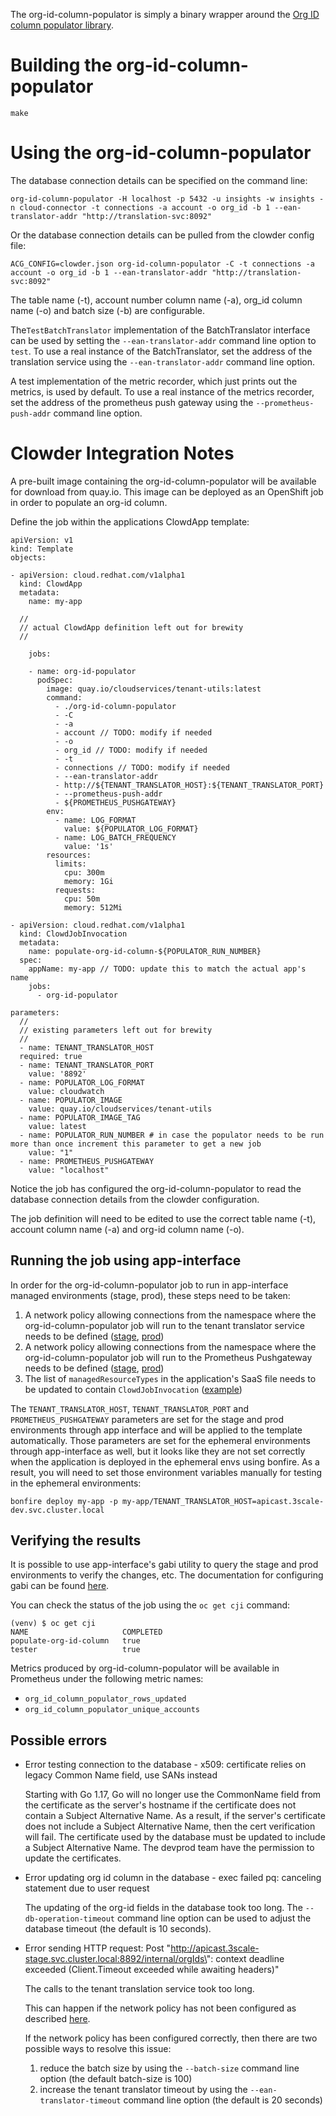 The org-id-column-populator is simply a binary wrapper around the [Org ID column populator library](../../pkg/tenantconv/README.md).

# Building the org-id-column-populator

```
make
```

# Using the org-id-column-populator

The database connection details can be specified on the command line:

```
org-id-column-populator -H localhost -p 5432 -u insights -w insights -n cloud-connector -t connections -a account -o org_id -b 1 --ean-translator-addr "http://translation-svc:8092"
```

Or the database connection details can be pulled from the clowder config file:

```
ACG_CONFIG=clowder.json org-id-column-populator -C -t connections -a account -o org_id -b 1 --ean-translator-addr "http://translation-svc:8092"
```

The table name (-t), account number column name (-a), org_id column name (-o) and batch size (-b) are configurable.

The`TestBatchTranslator` implementation of the BatchTranslator interface can be used by setting the
`--ean-translator-addr` command line option to `test`.
To use a real instance of the BatchTranslator, set the address of the translation service
using the `--ean-translator-addr` command line option.

A test implementation of the metric recorder, which just prints out the metrics, is used by default.
To use a real instance of the metrics recorder, set the address of the prometheus push gateway using
the `--prometheus-push-addr` command line option.


# Clowder Integration Notes

A pre-built image containing the org-id-column-populator will be available for download
from quay.io.  This image can be deployed as an OpenShift job in order to populate an
org-id column.

Define the job within the applications ClowdApp template:

```
apiVersion: v1
kind: Template
objects:

- apiVersion: cloud.redhat.com/v1alpha1
  kind: ClowdApp
  metadata:
    name: my-app

  //
  // actual ClowdApp definition left out for brewity
  //

    jobs:

    - name: org-id-populator
      podSpec:
        image: quay.io/cloudservices/tenant-utils:latest
        command:
          - ./org-id-column-populator
          - -C
          - -a
          - account // TODO: modify if needed
          - -o
          - org_id // TODO: modify if needed
          - -t
          - connections // TODO: modify if needed
          - --ean-translator-addr
          - http://${TENANT_TRANSLATOR_HOST}:${TENANT_TRANSLATOR_PORT}
          - --prometheus-push-addr
          - ${PROMETHEUS_PUSHGATEWAY}
        env:
          - name: LOG_FORMAT
            value: ${POPULATOR_LOG_FORMAT}
          - name: LOG_BATCH_FREQUENCY
            value: '1s'
        resources:
          limits:
            cpu: 300m
            memory: 1Gi
          requests:
            cpu: 50m
            memory: 512Mi

- apiVersion: cloud.redhat.com/v1alpha1
  kind: ClowdJobInvocation
  metadata:
    name: populate-org-id-column-${POPULATOR_RUN_NUMBER}
  spec:
    appName: my-app // TODO: update this to match the actual app's name
    jobs:
      - org-id-populator

parameters:
  //
  // existing parameters left out for brewity
  //
  - name: TENANT_TRANSLATOR_HOST
  required: true
  - name: TENANT_TRANSLATOR_PORT
    value: '8892'
  - name: POPULATOR_LOG_FORMAT
    value: cloudwatch
  - name: POPULATOR_IMAGE
    value: quay.io/cloudservices/tenant-utils
  - name: POPULATOR_IMAGE_TAG
    value: latest
  - name: POPULATOR_RUN_NUMBER # in case the populator needs to be run more than once increment this parameter to get a new job
    value: "1"
  - name: PROMETHEUS_PUSHGATEWAY
    value: "localhost"

```

Notice the job has configured the org-id-column-populator to read the database connection
details from the clowder configuration.

The job definition will need to be edited to use the correct table name (-t),
account column name (-a) and org-id column name (-o).

## Running the job using app-interface

In order for the org-id-column-populator job to run in app-interface managed environments (stage, prod), these steps need to be taken:

1. A network policy allowing connections from the namespace where the org-id-column-populator job will run to the tenant translator service needs to be defined ([stage](https://gitlab.cee.redhat.com/service/app-interface/-/blob/master/data/services/insights/gateway/namespaces/stage-3scale-stage.yml#L25), [prod](https://gitlab.cee.redhat.com/service/app-interface/-/blob/master/data/services/insights/gateway/namespaces/3scale-prod.yml#L19))
1. A network policy allowing connections from the namespace where the org-id-column-populator job will run to the Prometheus Pushgateway needs to be defined ([stage](https://gitlab.cee.redhat.com/service/app-interface/-/blob/master/data/services/insights/prometheus/insights-push-stage.yml#L19), [prod](https://gitlab.cee.redhat.com/service/app-interface/-/blob/master/data/services/insights/prometheus/insights-push-prod.yml#L19))
1. The list of `managedResourceTypes` in the application's SaaS file needs to be updated to contain `ClowdJobInvocation` ([example](https://gitlab.cee.redhat.com/service/app-interface/-/blob/1f2b7038d32124dc150ed348d509db862305552f/data/services/insights/playbook-dispatcher/deploy.yml#L32))

The `TENANT_TRANSLATOR_HOST`, `TENANT_TRANSLATOR_PORT` and `PROMETHEUS_PUSHGATEWAY` parameters
are set for the stage and prod environments through app interface and will be applied to the template automatically.
Those parameters are set for the ephemeral environments through app-interface as well, but it looks
like they are not set correctly when the application is deployed in the ephemeral envs using bonfire.
As a result, you will need to set those environment variables manually for testing
in the ephemeral environments:

```
bonfire deploy my-app -p my-app/TENANT_TRANSLATOR_HOST=apicast.3scale-dev.svc.cluster.local
```

## Verifying the results

It is possible to use app-interface's gabi utility to query the stage and prod environments
to verify the changes, etc.  The documentation for configuring gabi can be found [here](https://gitlab.cee.redhat.com/service/app-interface/-/blob/master/docs/app-sre/sop/gabi-instances-request.md).

You can check the status of the job using the `oc get cji` command:

```
(venv) $ oc get cji
NAME                     COMPLETED
populate-org-id-column   true
tester                   true
```

Metrics produced by org-id-column-populator will be available in Prometheus under the following metric names:

- `org_id_column_populator_rows_updated`
- `org_id_column_populator_unique_accounts`


## Possible errors

* Error testing connection to the database - x509: certificate relies on legacy Common Name field, use SANs instead

  Starting with Go 1.17, Go will no longer use the CommonName field from the certificate as the server's
  hostname if the certificate does not contain a Subject Alternative Name.  As a result, if the server's
  certificate does not include a Subject Alternative Name, then the cert verification will fail.
  The certificate used by the database must be updated to include a Subject Alternative Name.
  The devprod team have the permission to update the certificates.

* Error updating org id column in the database - exec failed pq: canceling statement due to user request

  The updating of the org-id fields in the database took too long.  The `--db-operation-timeout` command line
  option can be used to adjust the database timeout (the default is 10 seconds).

* Error sending HTTP request: Post \"http://apicast.3scale-stage.svc.cluster.local:8892/internal/orgIds\": context deadline exceeded (Client.Timeout exceeded while awaiting headers)"

  The calls to the tenant translation service took too long.

  This can happen if the network policy has not been configured as described [here](#running-the-job-using-app-interface).

  If the network policy has been configured correctly, then there are two possible ways to resolve this issue:

  1.  reduce the batch size by using the `--batch-size` command line option (the default batch-size is 100)
  1.  increase the tenant translator timeout by using the `--ean-translator-timeout` command line option (the default is 20 seconds)
